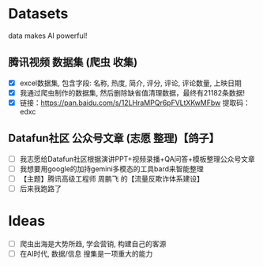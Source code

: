 # Datasets
 data makes AI powerful!
## 腾讯视频 数据集 (爬虫 收集)
- [x] excel数据集, 包含字段: 名称, 热度, 简介, 评分, 评论, 评论数量, 上映日期
- [x] 我通过爬虫制作的数据集, 然后删除缺省值清理数据，最终有21182条数据!
- [x] 链接：https://pan.baidu.com/s/12LHraMPQr6pFVLtXKwMFbw 提取码：edxc
## Datafun社区 公众号文章 (志愿 整理)【鸽子】
- [ ] 我志愿给Datafun社区根据演讲PPT+视频录播+QA问答+模板整理公众号文章
- [ ] 我想要用google的加持gemini多模态的工具bard来智能整理
- [ ] 【主题】腾讯高级工程师 周鹏飞 的【流量反欺诈体系建设】
- [ ] 后来我跑路了
# Ideas
- [ ] 爬虫出海是大势所趋, 学会营销, 构建自己的客源
- [ ] 在AI时代, 数据/信息 搜集是一项重大的能力
